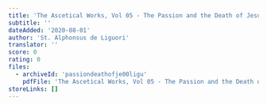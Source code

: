 ```yaml
---
title: 'The Ascetical Works, Vol 05 - The Passion and the Death of Jesus Christ'
subtitle: ''
dateAdded: '2020-08-01'
author: 'St. Alphonsus de Liguori'
translator: ''
score: 0
rating: 0
files:
  - archiveId: 'passiondeathofje00ligu'
    pdfFile: 'The Ascetical Works, Vol 05 - The Passion and the Death of Jesus Christ, by St Alphonsus de Liguori.pdf'
storeLinks: []
---
```



